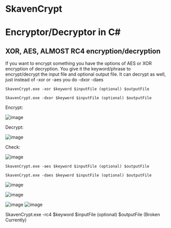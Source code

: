 ﻿# SkavenCrypt

# Encryptor/Decryptor in C#

## XOR, AES, ALMOST RC4 encryption/decryption 
If you want to encrypt something you have the options of AES or XOR encryption of decryption. You give it the keyword/phrase to encrypt/decrypt the input file and optional output file. It can decrypt as well, just instead of -xor or -aes you do -dxor -daes

```
SkavenCrypt.exe -xor $keyword $inputFile (optional) $outputFile

SkavenCrypt.exe -dxor $keyword $inputFile (optional) $outputFile
```

Encrypt:

![image](https://user-images.githubusercontent.com/65114647/214696506-9d146070-23f3-4943-afda-6ba9e3fde79f.png)

Decrypt:

![image](https://user-images.githubusercontent.com/65114647/214698612-95a69aa1-b1f6-4ffa-baf0-97f95a6255a1.png)

Check:

![image](https://user-images.githubusercontent.com/65114647/214698692-9e140f0d-ab02-4cdf-bc11-bd31e666e1f6.png)


```
SkavenCrypt.exe -aes $keyword $inputFile (optional) $outputFile

SkavenCrypt.exe -daes $keyword $inputFile (optional) $outputFile
```

![image](https://user-images.githubusercontent.com/65114647/214697858-f4fcc1f0-2519-4260-81c6-db18d4eaadfa.png)

![image](https://user-images.githubusercontent.com/65114647/214697979-10cf2829-535b-4daf-b8bd-f7b652363788.png)

![image](https://user-images.githubusercontent.com/65114647/214698998-0ea039f6-1610-45cf-a116-0a717312748a.png)
![image](https://user-images.githubusercontent.com/65114647/214698753-882189ac-b730-464d-938b-f59b3f343777.png)






SkavenCrypt.exe -rc4 $keyword $inputFile (optional) $outputFile
(Broken Currently)



